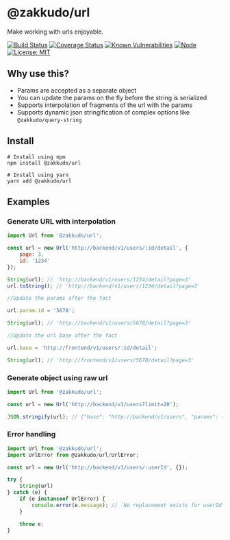 # @zakkudo/url

Make working with urls enjoyable.

[![Build Status](https://travis-ci.org/zakkudo/url.svg?branch=master)](https://travis-ci.org/zakkudo/url)
[![Coverage Status](https://coveralls.io/repos/github/zakkudo/url/badge.svg?branch=master)](https://coveralls.io/github/zakkudo/url?branch=master)
[![Known Vulnerabilities](https://snyk.io/test/github/zakkudo/url/badge.svg)](https://snyk.io/test/github/zakkudo/url)
[![Node](https://img.shields.io/node/v/@zakkudo/url.svg)](https://nodejs.org/)
[![License: MIT](https://img.shields.io/badge/License-MIT-yellow.svg)](https://opensource.org/licenses/MIT)

## Why use this?

- Params are accepted as a separate object
- You can update the params on the fly before the string is serialized
- Supports interpolation of fragments of the url with the params
- Supports dynamic json stringification of complex options like `@zakkudo/query-string`

## Install

```console
# Install using npm
npm install @zakkudo/url
```

``` console
# Install using yarn
yarn add @zakkudo/url
```

## Examples

### Generate URL with interpolation
``` javascript
import Url from '@zakkudo/url';

const url = new Url('http://backend/v1/users/:id/detail', {
    page: 3,
    id: '1234'
});

String(url); // 'http://backend/v1/users/1234/detail?page=3'
url.toString(); // 'http://backend/v1/users/1234/detail?page=3'

//Update the params after the fact

url.param.id = '5678';

String(url); // 'http://backend/v1/users/5678/detail?page=3'

//Update the url base after the fact

url.base = 'http://frontend/v1/users/:id/detail';

String(url); // 'http://frontend/v1/users/5678/detail?page=3'
```

### Generate object using raw url
``` javascript
import Url from '@zakkudo/url';

const url = new Url('http://backend/v1/users?limit=20');

JSON.stringify(url); // {"base": "http://backend/v1/users", "params": {"limit": 20}}
```

### Error handling
``` javascript
import Url from '@zakkudo/url';
import UrlError from @zakkudo/url/UrlError;

const url = new Url('http://backend/v1/users/:userId', {});

try {
    String(url)
} catch (e) {
    if (e instanceof UrlError) {
        console.error(e.message); // `No replacement exists for userId in the params`
    }

    throw e;
}
```
